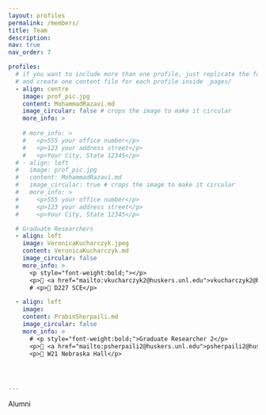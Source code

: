 ```yaml
---
layout: profiles
permalink: /members/
title: Team
description: 
nav: true
nav_order: 7

profiles:
  # if you want to include more than one profile, just replicate the following block
  # and create one content file for each profile inside _pages/
  - align: centre
    image: prof_pic.jpg
    content: MohammadRazavi.md
    image_circular: false # crops the image to make it circular
    more_info: >
    
    # more_info: >
    #   <p>555 your office number</p>
    #   <p>123 your address street</p>
    #   <p>Your City, State 12345</p>
  # - align: left
  #   image: prof_pic.jpg
  #   content: MohammadRazavi.md
  #   image_circular: true # crops the image to make it circular
  #   more_info: >
  #     <p>555 your office number</p>
  #     <p>123 your address street</p>
  #     <p>Your City, State 12345</p>

  # Graduate Researchers
  - align: left
    image: VeronicaKucharczyk.jpeg
    content: VeronicaKucharczyk.md
    image_circular: false
    more_info: >
      <p style="font-weight:bold;"></p>
      <p>📧 <a href="mailto:vkucharczyk2@huskers.unl.edu">vkucharczyk2@huskers.unl.edu</a></p>
      # <p>📍 D227 SCE</p>

  - align: left
    image: 
    content: PrabinSherpaili.md
    image_circular: false
    more_info: >
      # <p style="font-weight:bold;">Graduate Researcher 2</p>
      <p>📧 <a href="mailto:psherpaili2@huskers.unl.edu">psherpaili2@huskers.unl.edu</a></p>
      <p>📍 W21 Nebraska Hall</p>




---
```

Alumni
